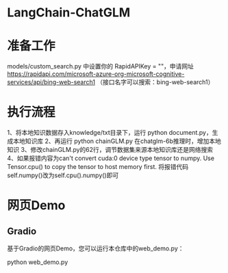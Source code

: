 # LangChain-ChatGLM

# 准备工作
models/custom_search.py 中设置你的 RapidAPIKey = ""，申请网址 https://rapidapi.com/microsoft-azure-org-microsoft-cognitive-services/api/bing-web-search1 （接口名字可以搜索：bing-web-search1）

# 执行流程

1、将本地知识数据存入knowledge/txt目录下，运行 python document.py，生成本地知识库
2、再运行 python  chainGLM.py  在chatglm-6b推理时，增加本地知识
3、修改chainGLM.py的62行，调节数据集来源本地知识库还是网络搜索
4、如果报错内容为can't convert cuda:0 device type tensor to numpy. Use Tensor.cpu() to copy the tensor to host memory first.
   将报错代码self.numpy()改为self.cpu().numpy()即可

# 网页Demo

## Gradio

基于Gradio的网页Demo，您可以运行本仓库中的web_demo.py：

python web_demo.py
